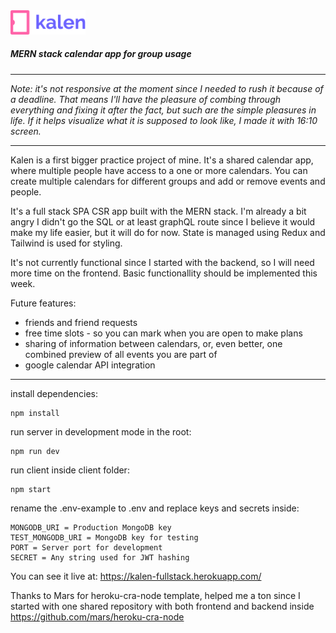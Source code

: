 <img src="https://github.com/matijanjic/Kalender/blob/master/client/src/components/Navbar/resources/logo.svg" width="120px"/>

##### MERN stack calendar app for group usage

---

_Note: it's not responsive at the moment since I needed to rush it because of a deadline. That means I'll have the pleasure of combing through everything and fixing it after the fact, but such are the simple pleasures in life.
If it helps visualize what it is supposed to look like, I made it with 16:10 screen._

---

Kalen is a first bigger practice project of mine.
It's a shared calendar app, where multiple people have access to a one or more calendars. You can create multiple calendars for different groups and add or remove events and people.

It's a full stack SPA CSR app built with the MERN stack. I'm already a bit angry I didn't go the SQL or at least graphQL route since I believe it would make my life easier, but it will do for now.
State is managed using Redux and Tailwind is used for styling.

It's not currently functional since I started with the backend, so I will need more time on the frontend. Basic functionallity should be implemented this week.

Future features:

- friends and friend requests
- free time slots - so you can mark when you are open to make plans
- sharing of information between calendars, or, even better, one combined preview of all events you are part of
- google calendar API integration

---

install dependencies:

```
npm install
```

run server in development mode in the root:

```
npm run dev
```

run client inside client folder:

```
npm start
```

rename the .env-example to .env and replace keys and secrets inside:

```
MONGODB_URI = Production MongoDB key
TEST_MONGODB_URI = MongoDB key for testing
PORT = Server port for development
SECRET = Any string used for JWT hashing
```

You can see it live at: https://kalen-fullstack.herokuapp.com/

Thanks to Mars for heroku-cra-node template, helped me a ton since I started with one shared repository with both frontend and backend inside https://github.com/mars/heroku-cra-node

